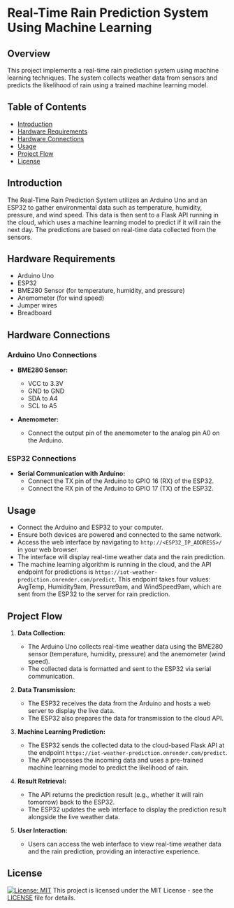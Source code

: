 # Real-Time Rain Prediction System Using Machine Learning

## Overview

This project implements a real-time rain prediction system using machine learning techniques. The system collects weather data from sensors and predicts the likelihood of rain using a trained machine learning model.

## Table of Contents

- [Introduction](#introduction)
- [Hardware Requirements](#hardware-requirements)
- [Hardware Connections](#hardware-connections)
- [Usage](#usage)
- [Project Flow](#project-flow)
- [License](#license)

## Introduction

The Real-Time Rain Prediction System utilizes an Arduino Uno and an ESP32 to gather environmental data such as temperature, humidity, pressure, and wind speed. This data is then sent to a Flask API running in the cloud, which uses a machine learning model to predict if it will rain the next day. The predictions are based on real-time data collected from the sensors.

## Hardware Requirements

- Arduino Uno
- ESP32
- BME280 Sensor (for temperature, humidity, and pressure)
- Anemometer (for wind speed)
- Jumper wires
- Breadboard

## Hardware Connections

### Arduino Uno Connections

- **BME280 Sensor:**
  - VCC to 3.3V
  - GND to GND
  - SDA to A4
  - SCL to A5

- **Anemometer:**
  - Connect the output pin of the anemometer to the analog pin A0 on the Arduino.

### ESP32 Connections

- **Serial Communication with Arduino:**
  - Connect the TX pin of the Arduino to GPIO 16 (RX) of the ESP32.
  - Connect the RX pin of the Arduino to GPIO 17 (TX) of the ESP32.

## Usage

- Connect the Arduino and ESP32 to your computer.
- Ensure both devices are powered and connected to the same network.
- Access the web interface by navigating to `http://<ESP32_IP_ADDRESS>/` in your web browser.
- The interface will display real-time weather data and the rain prediction.
- The machine learning algorithm is running in the cloud, and the API endpoint for predictions is `https://iot-weather-prediction.onrender.com/predict`. This endpoint takes four values: AvgTemp, Humidity9am, Pressure9am, and WindSpeed9am, which are sent from the ESP32 to the server for rain prediction.

## Project Flow

1. **Data Collection:**
   - The Arduino Uno collects real-time weather data using the BME280 sensor (temperature, humidity, pressure) and the anemometer (wind speed).
   - The collected data is formatted and sent to the ESP32 via serial communication.

2. **Data Transmission:**
   - The ESP32 receives the data from the Arduino and hosts a web server to display the live data.
   - The ESP32 also prepares the data for transmission to the cloud API.

3. **Machine Learning Prediction:**
   - The ESP32 sends the collected data to the cloud-based Flask API at the endpoint `https://iot-weather-prediction.onrender.com/predict`.
   - The API processes the incoming data and uses a pre-trained machine learning model to predict the likelihood of rain.

4. **Result Retrieval:**
   - The API returns the prediction result (e.g., whether it will rain tomorrow) back to the ESP32.
   - The ESP32 updates the web interface to display the prediction result alongside the live weather data.

5. **User  Interaction:**
   - Users can access the web interface to view real-time weather data and the rain prediction, providing an interactive experience.

## License

[![License: MIT](https://img.shields.io/badge/License-MIT-yellow.svg)](https://opensource.org/licenses/MIT)
This project is licensed under the MIT License - see the [LICENSE](LICENSE) file for details.
